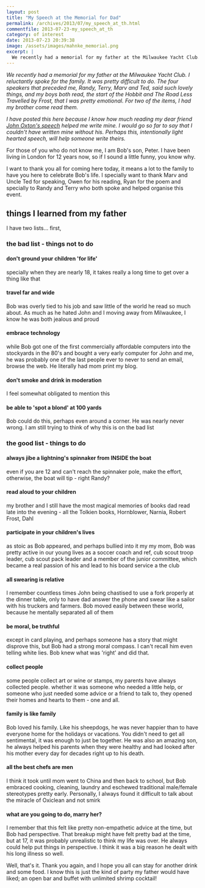 ```yaml
---
layout: post
title: "My Speech at the Memorial for Dad"
permalink: /archives/2013/07/my_speech_at_th.html
commentfile: 2013-07-23-my_speech_at_th
category: of interest
date: 2013-07-23 20:39:38
image: /assets/images/mahnke_memorial.png
excerpt: |
  We recently had a memorial for my father at the Milwaukee Yacht Club. I reluctantly spoke for the family. It was pretty difficult to do. The four speakers that preceded me, Randy, Terry, Marv and Ted, said such lovely things, and my boys both read, the start of the Hobbit and The Road Less Travelled by Frost, that I was pretty emotional. For two of the items, I had my brother come read them.
---
```


<em>We recently had a memorial for my father at the Milwaukee Yacht Club. I reluctantly spoke for the family. It was pretty difficult to do. The four speakers that preceded me, Randy, Terry, Marv and Ted, said such lovely things, and my boys both read, the start of the Hobbit and The Road Less Travelled by Frost, that I was pretty emotional. For two of the items, I had my brother come read them.</em>

<em>I have posted this here because I know how much reading my dear friend [John Oxton's speech](http://mrandmrsok.com/blog/eulogy-for-my-dad) helped me write mine. I would go so far to say that I couldn't have written mine without his. Perhaps this, intentionally light hearted speech, will help someone write theirs.</em>

For those of you who do not know me, I am Bob's son, Peter. I have been living in London for 12 years now, so if I sound a little funny, you know why.

I want to thank you all for coming here today, it means a lot to the family to have you here to celebrate Bob's life. I specially want to thank Marv and Uncle Ted for speaking, Owen for his reading, Ryan for the poem and specially to Randy and Terry who both spoke and helped organise this event.

## things I learned from my father

I have two lists... first,

### the bad list - things not to do

#### don't ground your children 'for life'

specially when they are nearly 18, it takes really a long time to get over a thing like that

#### travel far and wide

Bob was overly tied to his job and saw little of the world he read so much about. As much as he hated John and I moving away from Milwaukee, I know he was both jealous and proud

#### embrace technology

while Bob got one of the first commercially affordable computers into the stockyards in the 80's and bought a very early computer for John and me, he was probably one of the last people ever to never to send an email, browse the web. He literally had mom print my blog.

#### don't smoke and drink in moderation

I feel somewhat obligated to mention this

#### be able to 'spot a blond' at 100 yards

Bob could do this, perhaps even around a corner. He was nearly never wrong. I am still trying to think of why this is on the bad list

### the good list - things to do

#### always jibe a lightning's spinnaker from INSIDE the boat

even if you are 12 and can't reach the spinnaker pole, make the effort, otherwise, the boat will tip - right Randy?

#### read aloud to your children

my brother and I still have the most magical memories of books dad read late into the evening - all the Tolkien books, Hornblower, Narnia, Robert Frost, Dahl

#### participate in your children's lives

as stoic as Bob appeared, and perhaps bullied into it my my mom, Bob was pretty active in our young lives as a soccer coach and ref, cub scout troop leader, cub scout pack leader and a member of the junior committee, which became a real passion of his and lead to his board service a the club

#### all swearing is relative

I remember countless times John being chastised to use a fork properly at the dinner table, only to have dad answer the phone and swear like a sailor with his truckers and farmers. Bob moved easily between these world, because he mentally separated all of them

#### be moral, be truthful

except in card playing, and perhaps someone has a story that might disprove this, but Bob had a strong moral compass. I can't recall him even telling white lies. Bob knew what was 'right' and did that.

#### collect people

some people collect art or wine or stamps, my parents have always collected people. whether it was someone who needed a little help, or someone who just needed some advice or a friend to talk to, they opened their homes and hearts to them - one and all.

#### family is like family

Bob loved his family. Like his sheepdogs, he was never happier than to have everyone home for the holidays or vacations. You didn't need to get all sentimental, it was enough to just be together. He was also an amazing son, he always helped his parents when they were healthy and had looked after his mother every day for decades right up to his death.

#### all the best chefs are men

I think it took until mom went to China and then back to school, but Bob embraced cooking, cleaning, laundry and eschewed traditional male/female stereotypes pretty early. Personally, I always found it difficult to talk about the miracle of Oxiclean and not smirk

#### what are you going to do, marry her?

I remember that this felt like pretty non-empathetic advice at the time, but Bob had perspective. That breakup might have felt pretty bad at the time, but at 17, it was probably unrealistic to think my life was over. He always could help put things in perspective. I think it was a big reason he dealt with his long illness so well.

Well, that's it. Thank you again, and I hope you all can stay for another drink and some food. I know this is just the kind of party my father would have liked; an open bar and buffet with unlimited shrimp cocktail!
